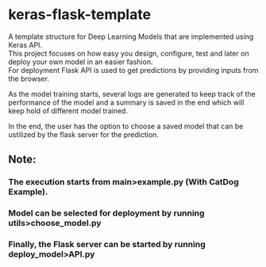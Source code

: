 # keras-flask-template
A template structure for Deep Learning Models that are implemented using Keras API.  
This project focuses on how easy you design, configure, test and later on deploy your own model in an easier fashion.  
For deployment Flask API is used to get predictions by providing inputs from the browser.  
  
As the model training starts, several logs are generated to keep track of the performance of the model and a summary is saved in the end which will keep hold of different model trained.  

In the end, the user has the option to choose a saved model that can be ustilized by the flask server for the prediction.  

## Note:  
###  The execution starts from main>example.py (With CatDog Example).  
###  Model can be selected for deployment by running utils>choose_model.py
###  Finally, the Flask server can be started by running deploy_model>API.py
